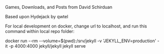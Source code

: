 Games, Downloads, and Posts from David Schirduan

Based upon Hydejack by qwtel

For local development on docker, change url to localhost, and run this command within local repo folder:

docker run --rm --volume=$(pwd):/srv/jekyll -v 'JEKYLL_ENV=production' -it -p 4000:4000 jekyll/jekyll jekyll serve